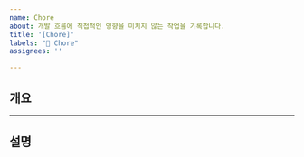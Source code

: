 ```yaml
---
name: Chore
about: 개발 흐름에 직접적인 영향을 미치지 않는 작업을 기록합니다.
title: '[Chore]'
labels: "📌 Chore"
assignees: ''

---
```


## 개요

---

## 설명
